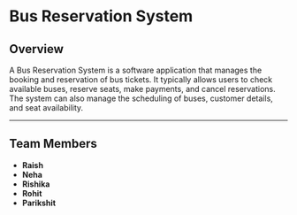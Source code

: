 # Bus Reservation System

## Overview
A Bus Reservation System is a software application that manages the booking and reservation of bus tickets. It typically allows users to check available buses, reserve seats, make payments, and cancel reservations. The system can also manage the scheduling of buses, customer details, and seat availability.

---

## Team Members

- **Raish** 
- **Neha** 
- **Rishika** 
- **Rohit**
- **Parikshit**

